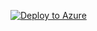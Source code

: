 <!-- https://learn.microsoft.com/en-us/azure/azure-resource-manager/templates/deploy-to-azure-button -->

[![Deploy to Azure](https://aka.ms/deploytoazurebutton)](/raw/.prereqs/AA-provision-infrastructure/testingoutazuredeploy.json?raw=1)